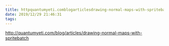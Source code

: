 ```yaml
---
title: httpquantumyeti.comblogarticlesdrawing-normal-maps-with-spritebatch
date: 2019/12/29 21:46:31
tags:
---
```



<http://quantumyeti.com/blog/articles/drawing-normal-maps-with-spritebatch>
